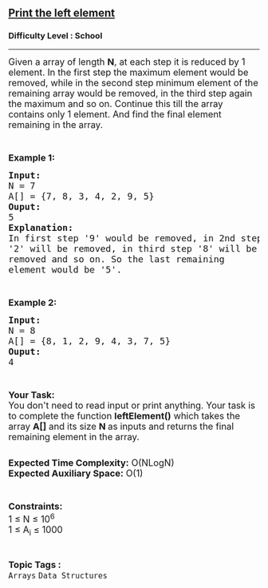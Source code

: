 <h2><a href="https://www.geeksforgeeks.org/problems/print-the-left-element2009/1?page=1&difficulty=School&sortBy=submissions">Print the left element</a></h2><h3>Difficulty Level : School</h3><hr><div class="problems_problem_content__Xm_eO"><p><span style="font-size:18px">Given a array of length <strong>N</strong>, at each step it is reduced by 1 element. In the first step the&nbsp;maximum element would be removed, while in the second step minimum element of the remaining array would be removed, in the third step again the maximum and so on. Continue this till the array contains only 1 element. And find the final element remaining in the array.</span></p>

<p>&nbsp;</p>

<p><span style="font-size:18px"><strong>Example 1:</strong></span></p>

<pre><span style="font-size:18px"><strong>Input:</strong>
N = 7
A[] = {7, 8, 3, 4, 2, 9, 5}
<strong>Ouput:</strong>
5
<strong>Explanation:</strong>
In first step '9' would be removed, in 2nd step
'2' will be removed, in third step '8' will be
removed and so on. So the last remaining
element would be '5'.  </span></pre>

<p>&nbsp;</p>

<p><span style="font-size:18px"><strong>Example 2:</strong></span></p>

<pre><span style="font-size:18px"><strong>Input:</strong>
N = 8
A[] = {8, 1, 2, 9, 4, 3, 7, 5}
<strong>Ouput:</strong>
4</span></pre>

<p>&nbsp;</p>

<p><span style="font-size:18px"><strong>Your Task:&nbsp;&nbsp;</strong><br>
You don't need to read input or print anything. Your task is to complete the function&nbsp;<strong>leftElement()</strong>&nbsp;which takes the array <strong>A[]</strong> and its size <strong>N</strong><strong> </strong>as inputs and returns the final remaining element in the array.</span></p>

<p><br>
<span style="font-size:18px"><strong>Expected Time Complexity:</strong> O(NLogN)<br>
<strong>Expected Auxiliary Space:</strong> O(1)</span></p>

<p>&nbsp;</p>

<p><span style="font-size:18px"><strong>Constraints:</strong><br>
1 ≤ N ≤ 10<sup>6</sup><br>
1 ≤ A<sub>i</sub> ≤ 1000</span></p>
</div><br><p><span style=font-size:18px><strong>Topic Tags : </strong><br><code>Arrays</code>&nbsp;<code>Data Structures</code>&nbsp;